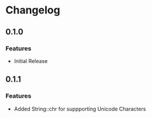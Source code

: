 # Changelog
## 0.1.0

### Features
- Initial Release


## 0.1.1

### Features
- Added String::chr for suppporting Unicode Characters